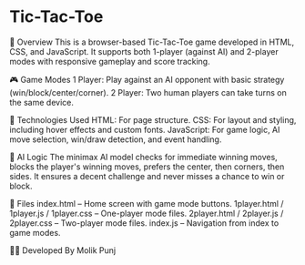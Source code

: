 # Tic-Tac-Toe
📝 Overview
This is a browser-based Tic-Tac-Toe game developed in HTML, CSS, and JavaScript. It supports both 1-player (against AI) and 2-player modes with responsive gameplay and score tracking.

🎮 Game Modes
1 Player: Play against an AI opponent with basic strategy (win/block/center/corner).
2 Player: Two human players can take turns on the same device.

🔧 Technologies Used
HTML: For page structure.
CSS: For layout and styling, including hover effects and custom fonts.
JavaScript: For game logic, AI move selection, win/draw detection, and event handling.

🧠 AI Logic
The minimax AI model checks for immediate winning moves, blocks the player's winning moves, prefers the center, then corners, then sides. It ensures a decent challenge and never misses a chance to win or block.

📁 Files
index.html – Home screen with game mode buttons.
1player.html / 1player.js / 1player.css – One-player mode files.
2player.html / 2player.js / 2player.css – Two-player mode files.
index.js – Navigation from index to game modes.

👨‍💻 Developed By
Molik Punj